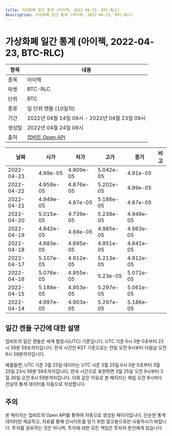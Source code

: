 ```yaml
---
title: 가상화폐 일간 통계 (아이젝, 2022-04-23, BTC-RLC)
description: 가상화폐 일간 통계 (아이젝, 2022-04-23, BTC-RLC)
---
```



가상화폐 일간 통계 (아이젝, 2022-04-23, BTC-RLC)
===

|항목|내용|
|--|--|
|종목|아이젝|
|마켓|BTC-RLC|
|단위|BTC|
|종류|일 단위 캔들 (10일치)|
|기간|2022년 04월 14일 09시 - 2022년 04월 23일 09시|
|생성일|2022년 04월 24일 09시|
|출처|[업비트 Open API](https://docs.upbit.com)|


|날짜|시가|저가|고가|종가|비고|
|--|--|--|--|--|--|
|2022-04-23|4.99e-05|4.909e-05|5.042e-05|4.91e-05|    |
|2022-04-22|4.958e-05|4.876e-05|5.202e-05|4.99e-05|    |
|2022-04-21|4.949e-05|4.87e-05|5.186e-05|4.87e-05|    |
|2022-04-20|5.015e-05|4.739e-05|5.238e-05|4.949e-05|    |
|2022-04-19|4.842e-05|4.69e-05|4.985e-05|4.963e-05|    |
|2022-04-18|4.883e-05|4.695e-05|4.951e-05|4.841e-05|    |
|2022-04-17|5.107e-05|4.912e-05|5.213e-05|4.912e-05|    |
|2022-04-16|5.076e-05|4.955e-05|5.23e-05|5.071e-05|    |
|2022-04-15|5.188e-05|4.953e-05|5.297e-05|5.061e-05|    |
|2022-04-14|4.997e-05|4.903e-05|5.297e-05|5.186e-05|    |


일간 캔들 구간에 대한 설명
---


업비트의 일간 캔들은 세계 협정시(UTC) 기준입니다. 
UTC 기준 0시 0분 0초부터 23시 59분 59초까지입니다. 
한국 시간인 KST 기준으로는 전일 오전 9시부터 다음날 오전 8시 59분까지입니다. 


예를들면, UTC 기준 3월 25일 데이터는 UTC 시준 3월 25일 0시 0분 0초부터 3월 25일 23시 59분 59초까지입니다. 
한국 시간으로 표현하면 3월 25일 오전 9시부터 3월 26일 오전 8시 59분까지입니다. 
이와 같은 이유로 본 페이지는 매일 오전 9시마다 전날의 통계 데이터를 자동으로 작성합니다. 


주의
---


본 페이지는 업비트의 Open API를 통하여 자동으로 생성된 페이지입니다. 
단순한 통계 데이터만 제공하고, 자료를 통해 인사이트를 얻기 위한 참고용으로만 사용하시기 바랍니다. 
투자를 권유하는 것은 아니며, 투자에 대한 모든 책임은 투자자 본인에게 있습니다. 
